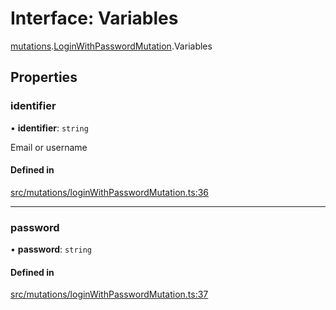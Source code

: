 # Interface: Variables

[mutations](api/modules/mutations.md).[LoginWithPasswordMutation](api/modules/mutations.LoginWithPasswordMutation.md).Variables

## Properties

### identifier

• **identifier**: `string`

Email or username

#### Defined in

[src/mutations/loginWithPasswordMutation.ts:36](https://github.com/bhavjitChauhan/khan-api/blob/649b2610/src/mutations/loginWithPasswordMutation.ts#L36)

___

### password

• **password**: `string`

#### Defined in

[src/mutations/loginWithPasswordMutation.ts:37](https://github.com/bhavjitChauhan/khan-api/blob/649b2610/src/mutations/loginWithPasswordMutation.ts#L37)
